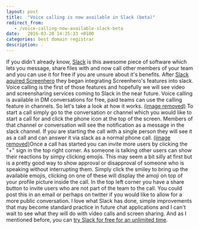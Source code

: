 ```yaml
---
layout: post
title:  "Voice calling is now available in Slack (beta)"
redirect_from:
   - /voice-calling-now-available-slack-beta
date:   2016-03-20 14:25:33 +0100
categories: best domain registrar
description: .
---
```


If you didn't already know, [Slack](https://slack.com/) is this awesome piece of software which lets you message, share files with and now call other members of your team and you can use it for free if you are unsure about it's benefits. After [Slack aquired Screenhero](https://slack.com/screenhero) they began integrating Screenhero's features into slack. Voice calling is the first of those features and hopefully we will see video and screensharing services coming to Slack in the near future. Voice calling is available in DM conversations for free, paid teams can use the calling feature in channels. So let's take a look at how it works. [(image removed)](http://tenghamn.com/wp-content/uploads/2016/03/slack1.jpg) To start a call simply go to the conversation or channel which you would like to start a call for and click the phone icon at the top of the screen. Members of that channel or conversation will see the notification as a message in the slack channel. If you are starting the call with a single person they will see it as a call and can answer it via slack as a normal phone call. [(image removed)](http://tenghamn.com/wp-content/uploads/2016/03/slack2.jpg)Once a call has started you can invite more users by clicking the "+" sign in the top right corner. As someone is talking other users can show their reactions by simpy clicking emojis. This may seem a bit silly at first but is a pretty good way to show approval or disapproval of someone who is speaking without interrupting them. Simply click the smiley to bring up the available emojis, clicking on one of these will display the amoji on top of your profile picture inside the call. In the top left corner you have a share button to invite users who are not part of the team to the call. You could post this in an email or perhaps on twitter if you would like to allow for a more public conversation. I love what Slack has done, simple improvements that may become standard practice in future chat applications and I can't wait to see what they will do with video calls and screen sharing. And as I mentioned before, you can [try Slack for free for an unlimited time](https://slack.com/pricing).